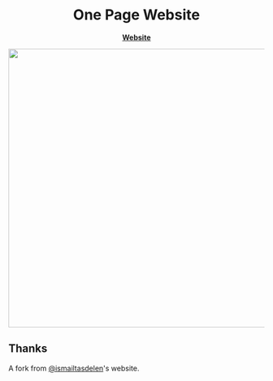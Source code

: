 <h1 align="center">
	One Page Website
</h1>

<p align="center">
	<strong>
		<a href="https://aabedraba.com/">Website</a>
	</strong>
</p>

<p align="center">
	<img src="https://i.ibb.co/qdcZqXS/Captura-de-pantalla-2020-03-02-a-las-17-04-52.png" width="550">
</p>

## Thanks

A fork from [@ismailtasdelen](https://github.com/website-template/one-page-website)'s website.
